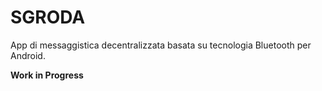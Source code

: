 # SGRODA
App di messaggistica decentralizzata basata su tecnologia Bluetooth per Android.

**Work in Progress**